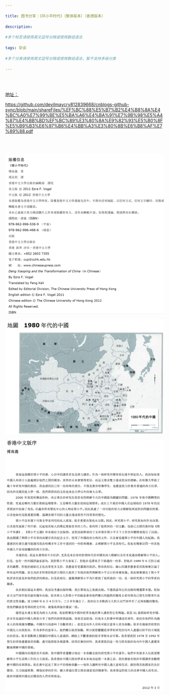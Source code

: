 ```yaml
---

title: 图书分享：《邓小平时代》（繁体版本）（香港版本）

description: 

#多个标签请使用英文逗号分隔或使用数组语法

tags: 杂谈

#多个分类请使用英文逗号分隔或使用数组语法，暂不支持多级分类

---
```


<br/>
<br/>

[地址：](https://github.com/devilmaycry812839668/cnblogs-github-sync/blob/main/shareFiles/%EF%BC%88%E5%B7%B2%E4%B8%8A%E4%BC%A0%E7%99%BE%E5%BA%A6%E4%BA%91%E7%9B%98%E5%A4%87%E4%BB%BD%EF%BC%89%E3%80%8A%E9%82%93%E5%B0%8F%E5%B9%B3%E6%97%B6%E4%BB%A3%E3%80%8B%E6%B8%AF%E7%89%88.pdf)



https://github.com/devilmaycry812839668/cnblogs-github-sync/blob/main/shareFiles/%EF%BC%88%E5%B7%B2%E4%B8%8A%E4%BC%A0%E7%99%BE%E5%BA%A6%E4%BA%91%E7%9B%98%E5%A4%87%E4%BB%BD%EF%BC%89%E3%80%8A%E9%82%93%E5%B0%8F%E5%B9%B3%E6%97%B6%E4%BB%A3%E3%80%8B%E6%B8%AF%E7%89%88.pdf

<br/>

<br/>

![](./2024_9_25_1_(香港版)邓小平时代.assets/截图20240925105312.png)



![](./2024_9_25_1_(香港版)邓小平时代.assets/截图20240925105325.png)



![](./2024_9_25_1_(香港版)邓小平时代.assets/截图20240925105347.png)
